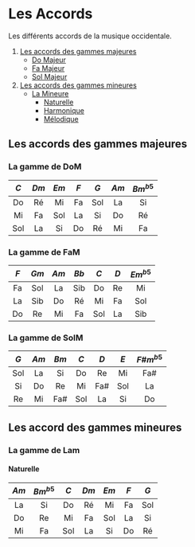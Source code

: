 # Les Accords 
Les différents accords de la musique occidentale.
1. [Les accords des gammes majeures](#gammesM)
    - [Do Majeur](#DoM)
    - [Fa Majeur](#FaM)
    - [Sol Majeur](#SolM)
2. [Les accords des gammes mineures](#gammesm)
    - [La Mineure](#Lam)
        - [Naturelle](#LamNat)
        - [Harmonique](#LamHar)
        - [Mélodique](#LamMel)

## Les accords des gammes majeures <a name="gammesM"></a>
### La gamme de DoM <a name="DoM"></a>
| $C$ | $Dm$| $Em$| $F$ | $G$ | $Am$| $Bm^{b5}$ |
|:---:|:---:|:---:|:---:|:---:|:---:|:---------:|
| Do  | Ré  | Mi  | Fa  | Sol | La  | Si        |
| Mi  | Fa  | Sol | La  | Si  | Do  | Ré        |
| Sol | La  | Si  | Do  | Ré  | Mi  | Fa        |

### La gamme de FaM <a name="FaM"></a>
| $F$ | $Gm$ | $Am$ | $Bb$ | $C$ | $D$ | $Em^{b5}$ |
|:---:|:----:|:----:|:----:|:---:|:---:|:---------:|
| Fa  | Sol  | La   | Sib  | Do  | Re  | Mi        |
| La  | Sib  | Do   | Ré   | Mi  | Fa  | Sol       |
| Do  | Re   | Mi   | Fa   | Sol | La  | Sib       |

### La gamme de SolM <a name="SolM"></a>
| $G$ | $Am$ | $Bm$ | $C$  | $D$ | $E$ | $F$\#$m^{b5}$ |
|:---:|:----:|:----:|:----:|:---:|:---:|:---------------:|
| Sol | La   | Si   | Do   | Re  | Mi  | Fa#             |
| Si  | Do   | Re   | Mi   | Fa# | Sol | La              |
| Re  | Mi   | Fa#  | Sol  | La  | Si  | Do              |

## Les accord des gammes mineures <a name ="gammesm"></a>
### La gamme de Lam <a name="Lam"></a>
#### Naturelle <a name="LamNat"></a>
| $Am$ | $Bm^{b5}$  | $C$ | $Dm$ | $Em$ | $F$ | $G$  |
|:----:|:----------:|:---:|:----:|:----:|:---:|:----:|
| La   | Si         | Do  | Ré   | Mi   | Fa  | Sol  | 
| Do   | Re         | Mi  | Fa   | Sol  | La  | Si   |
| Mi   | Fa         | Sol | La   | Si   | Do  | Ré   |